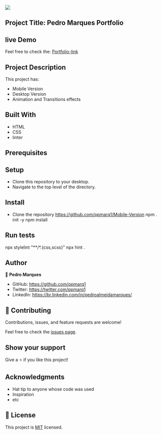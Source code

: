 ![](https://img.shields.io/badge/Microverse-blueviolet)

## Project Title: Pedro Marques Portfolio


## live Demo

Feel free to check the: [Portfolio-link](https://ppmarq1.github.io/Mobile-Version/)
  

## Project Description

This project has:
- Mobile Version
- Desktop Version
- Animation and Transitions effects




## Built With

- HTML
- CSS
- linter

## Prerequisites
## Setup
- Clone this repository to your desktop.
- Navigate to the top level of the directory.

## Install
- Clone the repository
https://github.com/ppmarq1/Mobile-Version
npm . init -y
npm install



## Run tests
npx stylelint "**/*.{css,scss}"
npx hint .




## Author

👤 **Pedro Marques**

- GitHub: https://github.com/ppmarq1
- Twitter: https://twitter.com/ppmarq1
- LinkedIn: https://br.linkedin.com/in/pedroalmeidamarques/

## 🤝 Contributing

Contributions, issues, and feature requests are welcome!

Feel free to check the [issues page](../../issues/).

## Show your support

Give a ⭐️ if you like this project!

## Acknowledgments

- Hat tip to anyone whose code was used
- Inspiration
- etc

## 📝 License

This project is [MIT](./MIT.md) licensed.